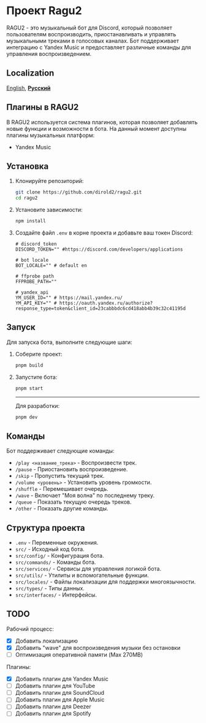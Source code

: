 # Проект Ragu2

RAGU2 - это музыкальный бот для Discord, который позволяет пользователям воспроизводить, приостанавливать и управлять музыкальными треками в голосовых каналах. Бот поддерживает интеграцию с Yandex Music и предоставляет различные команды для управления воспроизведением.

## Localization

[English](../../README.md), [__Русский__](./README.md)

## Плагины в RAGU2

В RAGU2 используется система плагинов, которая позволяет добавлять новые функции и возможности в бота. На данный момент доступны плагины музыкальных платформ:

- Yandex Music

## Установка

1. Клонируйте репозиторий:

   ```bash
   git clone https://github.com/dirold2/ragu2.git
   cd ragu2
   ```

2. Установите зависимости:

   ```bash
   npm install
   ```

3. Создайте файл `.env` в корне проекта и добавьте ваш токен Discord:

   ```env
   # discord_token
   DISCORD_TOKEN="" #https://discord.com/developers/applications

   # bot locale
   BOT_LOCALE="" # default en

   # ffprobe path
   FFPROBE_PATH="" 

   # yandex_api
   YM_USER_ID="" # https://mail.yandex.ru/
   YM_API_KEY="" # https://oauth.yandex.ru/authorize?response_type=token&client_id=23cabbbdc6cd418abb4b39c32c41195d
   ```

## Запуск

Для запуска бота, выполните следующие шаги:

1. Соберите проект:

   ```bash
   pnpm build
   ```

2. Запустите бота:

   ```bash
   pnpm start
   ```

   ________________________

   Для разработки:

   ```bash
   pnpm dev
   ```

## Команды

Бот поддерживает следующие команды:

- `/play <название_трека>` - Воспроизвести трек.
- `/pause` - Приостановить воспроизведение.
- `/skip` - Пропустить текущий трек.
- `/volume <уровень>` - Установить уровень громкости.
- `/shuffle` - Перемешивает очередь.
- `/wave` - Включает "Моя волна" по последнему треку.
- `/queue` - Показать текущую очередь треков.
- `/other` - Показать другие команды.

## Структура проекта

- `.env` - Переменные окружения.
- `src/` - Исходный код бота.
- `src/config/` - Конфигурация бота.
- `src/commands/` - Команды бота.
- `src/services/` - Сервисы для управления логикой бота.
- `src/utils/` - Утилиты и вспомогательные функции.
- `src/locales/` - Файлы локализации для поддержки многоязычности.
- `src/types/` - Типы данных.
- `src/interfaces/` - Интерфейсы.

## TODO

Рабочий процесс:

- [x] Добавить локализацию
- [x] Добавить "wave" для воспроизведения музыки без остановки
- [ ] Оптимизация оперативной памяти (Max 270MB)

Плагины:

- [x] Добавить плагин для Yandex Music
- [ ] Добавить плагин для YouTube
- [ ] Добавить плагин для SoundCloud
- [ ] Добавить плагин для Apple Music
- [ ] Добавить плагин для Deezer
- [ ] Добавить плагин для Spotify
